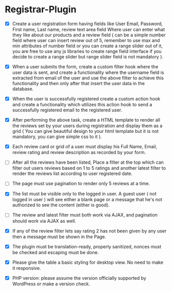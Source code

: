 # Registrar-Plugin


- [x]  Create a user registration form having fields like User Email, Password, First name, 
    Last name, review text area field Where user can enter what they like about our products and a
    review field ( can be a simple number field where user can insert review out of 5, remember 
    to use max and min attributes of number field or you can create a range slider out of it, 
    you are free to use any js libraries to create range field interface if you decide to create 
    a range slider but range slider field is not mandatory ).
	
- [x]  When a user submits the form, create a custom filter hook  where the user data is sent, 
    and create a functionality where the username field is extracted from email of the user 
    and use the above filter to achieve this functionality and then only after that insert 
    the user data in the database.
	
- [x] When the user is successfully registered create a custom action hook and 
    create a functionality which utilizes this action hook to send a successfully 
    registered email to the registered user.

- [x]  After performing the above task, create a HTML template to render all the 
    reviews set by your users during registration and display them as a grid 
    ( You can give beautiful design to your html template but it is not mandatory, you can 
    give simple css to it ).

- [x]  Each review card or grid of a user must display his Full Name, Email, review rating 
    and review description as recorded by your form.

- [ ] After all the reviews have been listed, Place a filter at the top which can filter 
    out users reviews based on 1 to 5 ratings and another latest filter to render the reviews 
    list according to user registered date.
	
- [ ] The page must use pagination to render only 5 reviews at a time.

- [x] The list must be visible only to the logged in user. A guest user 
    ( not logged in user ) will see either a blank page or a message that he's not authorized 
    to see the content (either is good). 

- [ ] The review and latest filter must both work via AJAX, and pagination should work via 
    AJAX as well. 
	
- [x] If any of the review filter lets say rating 2 has not been given by any user then a message 
    must be shown in the Page.

- [x]   The plugin must be translation-ready, properly sanitized, nonces must be checked and 
    escaping must be done. 

- [x]   Please give the table a basic styling for desktop view. No need to make it responsive. 

- [x]   PHP version: please assume the version officially supported by WordPress or make a version check. 


